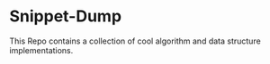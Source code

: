 # Snippet-Dump
This Repo contains a collection of cool algorithm and data structure implementations. 
